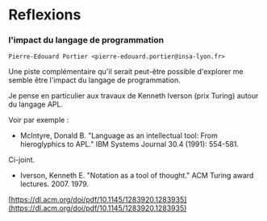 # Reflexions

### l'impact du langage de programmation

`Pierre-Edouard Portier <pierre-edouard.portier@insa-lyon.fr>`

Une piste complémentaire qu'il serait peut-être possible d'explorer me semble être l'impact du langage de programmation.

Je pense en particulier aux travaux de Kenneth Iverson (prix Turing) autour du langage APL.

Voir par exemple :

- McIntyre, Donald B. "Language as an intellectual tool: From hieroglyphics to APL." IBM Systems Journal 30.4 (1991): 554-581.

Ci-joint.

- Iverson, Kenneth E. "Notation as a tool of thought." ACM Turing award lectures. 2007. 1979.

[https://dl.acm.org/doi/pdf/10.1145/1283920.1283935](https://dl.acm.org/doi/pdf/10.1145/1283920.1283935)
